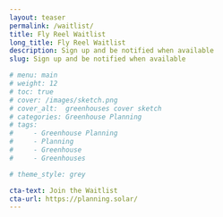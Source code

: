 ```yaml
---
layout: teaser
permalink: /waitlist/
title: Fly Reel Waitlist
long_title: Fly Reel Waitlist
description: Sign up and be notified when available
slug: Sign up and be notified when available

# menu: main
# weight: 12
# toc: true
# cover: /images/sketch.png
# cover_alt:  greenhouses cover sketch
# categories: Greenhouse Planning
# tags: 
#     - Greenhouse Planning
#     - Planning
#     - Greenhouse
#     - Greenhouses

# theme_style: grey

cta-text: Join the Waitlist
cta-url: https://planning.solar/
---
```


